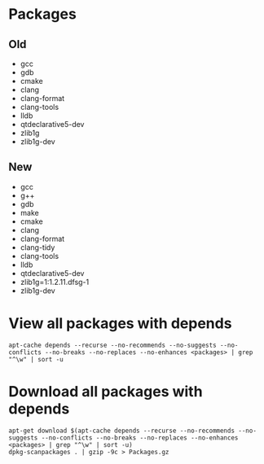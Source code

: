 # Packages

## Old
* gcc
* gdb
* cmake
* clang
* clang-format
* clang-tools
* lldb
* qtdeclarative5-dev
* zlib1g
* zlib1g-dev

## New
* gcc
* g++
* gdb
* make
* cmake
* clang
* clang-format
* clang-tidy
* clang-tools
* lldb
* qtdeclarative5-dev
* zlib1g=1:1.2.11.dfsg-1
* zlib1g-dev

# View all packages with depends
```
apt-cache depends --recurse --no-recommends --no-suggests --no-conflicts --no-breaks --no-replaces --no-enhances <packages> | grep "^\w" | sort -u
```

# Download all packages with depends
```
apt-get download $(apt-cache depends --recurse --no-recommends --no-suggests --no-conflicts --no-breaks --no-replaces --no-enhances <packages> | grep "^\w" | sort -u)
dpkg-scanpackages . | gzip -9c > Packages.gz
```